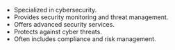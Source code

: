 - Specialized in cybersecurity.
- Provides security monitoring and threat management.
- Offers advanced security services.
- Protects against cyber threats.
- Often includes compliance and risk management.